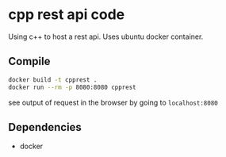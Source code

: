 # cpp rest api code

Using c++ to host a rest api. Uses ubuntu docker container. 

## Compile


```bash
docker build -t cpprest .
docker run --rm -p 8080:8080 cpprest
```

see output of request in the browser by going to `localhost:8080`


## Dependencies
* docker

